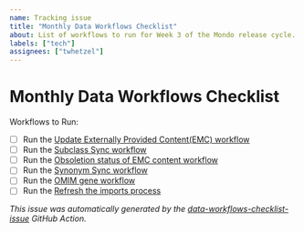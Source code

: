 ```yaml
---
name: Tracking issue
title: "Monthly Data Workflows Checklist"
about: List of workflows to run for Week 3 of the Mondo release cycle.
labels: ["tech"]
assignees: ["twhetzel"]
---
```


# Monthly Data Workflows Checklist

Workflows to Run:

- [ ] Run the [Update Externally Provided Content(EMC) workflow](https://github.com/monarch-initiative/mondo/actions/workflows/external_content.yaml)
- [ ] Run the [Subclass Sync workflow](https://github.com/monarch-initiative/mondo/actions/workflows/subclass.yaml)
- [ ] Run the [Obsoletion status of EMC content workflow](https://github.com/monarch-initiative/mondo/actions/workflows/obsoletes.yaml)
- [ ] Run the [Synonym Sync workflow](https://github.com/monarch-initiative/mondo/actions/workflows/synonyms.yaml)
- [ ] Run the [OMIM gene workflow](https://github.com/monarch-initiative/mondo/actions/workflows/omim-genes.yaml)
- [ ] Run the [Refresh the imports process](https://mondo.readthedocs.io/en/latest/editors-guide/import-terms-for-logical-axioms/)

_This issue was automatically generated by the [data-workflows-checklist-issue](https://github.com/monarch-initiative/mondo-ingest/blob/main/.github/workflows/data-workflows-checklist-issue.yaml) GitHub Action._
